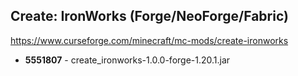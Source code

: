 ## Create: IronWorks (Forge/NeoForge/Fabric)
https://www.curseforge.com/minecraft/mc-mods/create-ironworks

- **5551807** - create_ironworks-1.0.0-forge-1.20.1.jar
